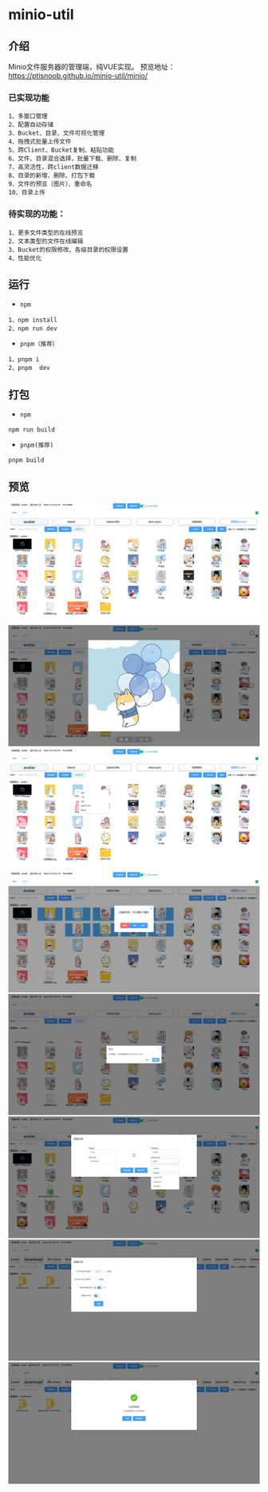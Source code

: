 # minio-util

## 介绍
Minio文件服务器的管理端，纯VUE实现。
预览地址：https://ptisnoob.github.io/minio-util/minio/

### 已实现功能
```
1、多窗口管理
2、配置自动存储
3、Bucket、目录、文件可视化管理
4、拖拽式批量上传文件
5、跨Client、Bucket复制、粘贴功能
6、文件、目录混合选择，批量下载、删除、复制
7、高灵活性，跨client数据迁移
8、目录的新增、删除、打包下载
9、文件的预览（图片）、重命名
10、目录上传
```

### 待实现的功能：
```
1、更多文件类型的在线预览
2、文本类型的文件在线编辑
3、Bucket的权限修改、各级目录的权限设置
4、性能优化
```

## 运行

- `npm`

```
1、npm install
2、npm run dev
```

- `pnpm（推荐）`

```
1、pnpm i
2、pnpm  dev
```

## 

## 打包

- `npm`

```
npm run build
```

- `pnpm(推荐)`

```
pnpm build
```

## 预览

![预览](https://github.com/ptisnoob/minio-util/blob/3356ae6e712b1981d33171edd1055955684807b3/src/assets/example/1.png)
![预览](https://github.com/ptisnoob/minio-util/blob/3356ae6e712b1981d33171edd1055955684807b3/src/assets/example/2.png)
![预览](https://github.com/ptisnoob/minio-util/blob/3356ae6e712b1981d33171edd1055955684807b3/src/assets/example/3.png)
![预览](https://github.com/ptisnoob/minio-util/blob/3356ae6e712b1981d33171edd1055955684807b3/src/assets/example/4.png)
![预览](https://github.com/ptisnoob/minio-util/blob/3356ae6e712b1981d33171edd1055955684807b3/src/assets/example/5.png)
![预览](https://github.com/ptisnoob/minio-util/blob/3356ae6e712b1981d33171edd1055955684807b3/src/assets/example/6.png)
![预览](https://github.com/ptisnoob/minio-util/blob/3356ae6e712b1981d33171edd1055955684807b3/src/assets/example/7.png)
![预览](https://github.com/ptisnoob/minio-util/blob/3356ae6e712b1981d33171edd1055955684807b3/src/assets/example/8.png)
